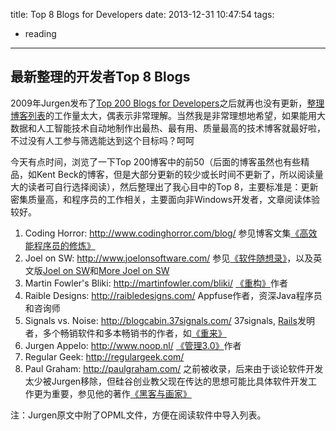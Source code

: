 title: Top 8 Blogs for Developers
date: 2013-12-31 10:47:54
tags:
 - reading
---

最新整理的开发者Top 8 Blogs
--------------------------------

2009年Jurgen发布了[Top 200 Blogs for Developers](http://www.noop.nl/2009/09/top-200-blogs-for-developers-q3-2009.html)之后就再也没有更新，[整理博客列表](http://www.noop.nl/2008/12/how-to-make-a-top-blog-list.html)的工作量太大，偶表示非常理解。当然我是非常理想地希望，如果能用大数据和人工智能技术自动地制作出最热、最有用、质量最高的技术博客就最好啦，不过没有人工参与筛选能达到这个目标吗？呵呵

今天有点时间，浏览了一下Top 200博客中的前50（后面的博客虽然也有些精品，如Kent Beck的博客，但是大部分更新的较少或长时间不更新了，所以阅读量大的读者可自行选择阅读），然后整理出了我心目中的Top 8，主要标准是：更新密集质量高，和程序员的工作相关，主要面向非Windows开发者，文章阅读体验较好。

<!-- more -->

1. Coding Horror: http://www.codinghorror.com/blog/ 参见博客文集[《高效能程序员的修炼》](http://book.douban.com/subject/24868904/)
2. Joel on SW: http://www.joelonsoftware.com/ 参见[《软件随想录》](http://book.douban.com/subject/4163938/)，以及英文版[Joel on SW](http://book.douban.com/subject/1395496/)和[More Joel on SW](http://book.douban.com/subject/3157371/)
3. Martin Fowler's Bliki: http://martinfowler.com/bliki/ [《重构》](http://book.douban.com/subject/1229923/)作者
4. Raible Designs: http://raibledesigns.com/ Appfuse作者，资深Java程序员和咨询师
5. Signals vs. Noise: http://blogcabin.37signals.com/ 37signals, [Rails](http://rubyonrails.org/)发明者，多个畅销软件和多本畅销书的作者，如[《重来》](http://book.douban.com/subject/5320866/)
6. Jurgen Appelo: http://www.noop.nl/ [《管理3.0》](http://book.douban.com/subject/10484469/)作者
7. Regular Geek: http://regulargeek.com/  
8. Paul Graham: http://paulgraham.com/ 之前被收录，后来由于谈论软件开发太少被Jurgen移除，但硅谷创业教父现在传达的思想可能比具体软件开发工作更为重要，参见他的著作[《黑客与画家》](http://book.douban.com/subject/6021440/)

注：Jurgen原文中附了OPML文件，方便在阅读软件中导入列表。
